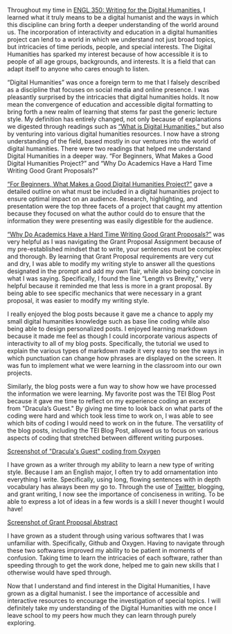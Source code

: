 Throughout my time in [ENGL 350: Writing for the Digital Humanities](https://deanna-stover.github.io/coursesCNU/2022/engl350spring2022), I learned what it truly means to be a digital humanist and the ways in which this discipline can bring forth a deeper understanding of the world around us. The incorporation of interactivity and education in a digital humanities project can lend to a world in which we understand not just broad topics, but intricacies of time periods, people, and special interests. The Digital Humanities has sparked my interest because of how accessible it is to people of all age groups, backgrounds, and interests. It is a field that can adapt itself to anyone who cares enough to listen.

“Digital Humanities” was once a foreign term to me that I falsely described as a discipline that focuses on social media and online presence. I was pleasantly surprised by the intricacies that digital humanities holds. It now mean the convergence of education and accessible digital formatting to bring forth a new realm of learning that stems far past the generic lecture style. My definition has entirely changed, not only because of explanations we digested through readings such as [“What is Digital Humanities,”](https://whatisdigitalhumanities.com) but also by venturing into various digital humanities resources. I now have a strong understanding of the field, based mostly in our ventures into the world of digital humanities.
There were two readings that helped me understand Digital Humanities in a deeper way. “For Beginners, What Makes a Good Digital Humanities Project?” and “Why Do Academics Have a Hard Time Writing Good Grant Proposals?”

[“For Beginners, What Makes a Good Digital Humanities Project?”](https://www.hastac.org/blogs/alok/2017/09/22/beginners-what-makes-good-dh-project) gave a detailed outline on what must be included in a digital humanities project to ensure optimal impact on an audience. Research, highlighting, and presentation were the top three facets of a project that caught my attention because they focused on what the author could do to ensure that the information they were presenting was easily digestible for the audience.

[“Why Do Academics Have a Hard Time Writing Good Grant Proposals?”](https://www.hastac.org/blogs/alok/2017/09/22/beginners-what-makes-good-dh-project) was very helpful as I was navigating the Grant Proposal Assignment because of my pre-established mindset that to write, your sentences must be complex and thorough. By learning that Grant Proposal requirements are very cut and dry, I was able to modify my writing style to answer all the questions designated in the prompt and add my own flair, while also being concise in what I was saying. Specifically, I found the line “Length vs Brevity,” very helpful because it reminded me that less is more in a grant proposal. By being able to see specific mechanics that were necessary in a grant proposal, it was easier to modify my writing style.

I really enjoyed the blog posts because it gave me a chance to apply my small digital humanities knowledge such as base line coding while also being able to design personalized posts. I enjoyed learning markdown because it made me feel as though I could incorporate various aspects of interactivity to all of my blog posts. Specifically, the tutorial we used to explain the various types of markdown made it very easy to see the ways in which punctuation can change how phrases are displayed on the screen. It was fun to implement what we were learning in the classroom into our own projects.

Similarly, the blog posts were a fun way to show how we have processed the information we were learning. My favorite post was the TEI Blog Post because it gave me time to reflect on my experience coding an excerpt from "Dracula’s Guest." By giving me time to look back on what parts of the coding were hard and which took less time to work on, I was able to see which bits of coding I would need to work on in the future. The versatility of the blog posts, including the TEI Blog Post, allowed us to focus on various aspects of coding that stretched between different writing purposes.
 
 [Screenshot of "Dracula's Guest" coding from Oxygen](https://emcatonline.github.io/emcatonline/images/DraculasGuestCode.png)
 
I have grown as a writer through my ability to learn a new type of writing style. Because I am an English major, I often try to add ornamentation into everything I write. Specifically, using long, flowing sentences with in depth vocabulary has always been my go to. Through the use of [Twitter](https://twitter.com/EmmaFlye), blogging, and grant writing, I now see the importance of conciseness in writing. To be able to express a lot of ideas in a few words is a skill I never thought I would have!

[Screenshot of Grant Proposal Abstract](https://emcatonline.github.io/emcatonline/images/GrantAbstract.png)
 
I have grown as a student through using various softwares that I was unfamiliar with. Specifically, Github and Oxygen. Having to navigate through these two softwares improved my ability to be patient in moments of confusion. Taking time to learn the intricacies of each software, rather than speeding through to get the work done, helped me to gain new skills that I otherwise would have sped through.

Now that I understand and find interest in the Digital Humanities, I have grown as a digital humanist. I see the importance of accessible and interactive resources to encourage the investigation of special topics. I will definitely take my understanding of the Digital Humanities with me once I leave school to my peers how much they can learn through purely exploring.
